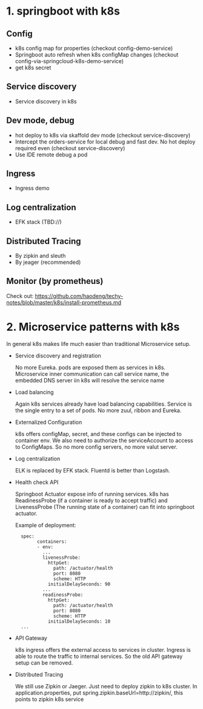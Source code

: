 # 1. springboot with k8s

## Config
* k8s config map for properties (checkout config-demo-service)
* Springboot auto refresh when k8s configMap changes (checkout config-via-springcloud-k8s-demo-service)
* get k8s secret

## Service discovery
* Service discovery in k8s

## Dev mode, debug
* hot deploy to k8s via skaffold dev mode (checkout service-discovery)
* Intercept the orders-service for local debug and fast dev. No hot deploy required even (checkout service-discovery)
* Use IDE remote debug a pod

## Ingress
* Ingress demo

## Log centralization
* EFK stack (TBD://)

## Distributed Tracing
* By zipkin and sleuth
* By jeager (recommended)

## Monitor (by prometheus)
Check out: https://github.com/haodeng/techy-notes/blob/master/k8s/install-prometheus.md

# 2. Microservice patterns with k8s
In general k8s makes life much easier than traditional Microservice setup.

* Service discovery and registration

  No more Eureka. pods are exposed them as services in k8s. 
  Microservice inner communication can call service name, the embedded DNS server iin k8s will resolve the service name
  
* Load balancing

  Again k8s services already have load balancing capabilities. Service is the single entry to a set of pods.
  No more zuul, ribbon and Eureka.

* Externalized Configuration

  k8s offers configMap, secret, and these configs can be injected to container env. 
  We also need to authorize the serviceAccount to access to ConfigMaps.
  So no more config servers, no more valut server.
  
* Log centralization

  ELK is replaced by EFK stack. Fluentd is better than Logstash.
  
* Health check API
  
  Springboot Actuator expose info of running services. 
  k8s has ReadinessProbe (if a container is ready to accept traffic) and LivenessProbe (The running state of a container) can fit into springboot actuator.
  
  Example of deployment:
  
        spec:
              containers:
              - env:
                ...
                livenessProbe:
                  httpGet:
                    path: /actuator/health
                    port: 8080
                    scheme: HTTP
                  initialDelaySeconds: 90
                ...
                readinessProbe:
                  httpGet:
                    path: /actuator/health
                    port: 8080
                    scheme: HTTP
                  initialDelaySeconds: 10
        ... 
  
* API Gateway

  k8s ingress offers the external access to services in cluster. 
  Ingress is able to route the traffic to internal services.
  So the old API gateway setup can be removed.
  
* Distributed Tracing

  We still use Zipkin or Jaeger. 
  Just need to deploy zipkin to k8s cluster. 
  In application.properties, put spring.zipkin.baseUrl=http://zipkin/, this points to zipkin k8s service
  